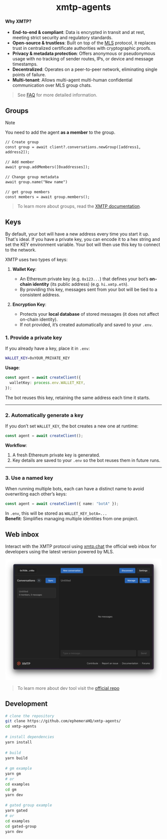 <div align="center">

# xmtp-agents

</div>

#### Why XMTP?

- **End-to-end & compliant**: Data is encrypted in transit and at rest, meeting strict security and regulatory standards.
- **Open-source & trustless**: Built on top of the [MLS](https://messaginglayersecurity.rocks/) protocol, it replaces trust in centralized certificate authorities with cryptographic proofs.
- **Privacy & metadata protection**: Offers anonymous or pseudonymous usage with no tracking of sender routes, IPs, or device and message timestamps.
- **Decentralized**: Operates on a peer-to-peer network, eliminating single points of failure.
- **Multi-tenant**: Allows multi-agent multi-human confidential communication over MLS group chats.

> See [FAQ](https://docs.xmtp.org/intro/faq) for more detailed information.

## Groups

> [!NOTE]
> You need to add the agent **as a member** to the group.

```tsx
// Create group
const group = await client?.conversations.newGroup([address1, address2]);

// Add member
await group.addMembers([0xaddresses]);

// Change group metadata
await group.name("New name")

// get group members
const members = await group.members();
```

> To learn more about groups, read the [XMTP documentation](https://docs.xmtp.org).

## Keys

By default, your bot will have a new address every time you start it up. That's ideal. If you have a private key, you can encode it to a hex string and set the KEY environment variable. Your bot will then use this key to connect to the network.

XMTP uses two types of keys:

1. **Wallet Key**:

   - An Ethereum private key (e.g. `0x123...`) that defines your bot’s **on-chain identity** (its public address) (e.g. `hi.xmtp.eth`).
   - By providing this key, messages sent from your bot will be tied to a consistent address.

2. **Encryption Key**:
   - Protects your **local database** of stored messages (it does not affect on-chain identity).
   - If not provided, it’s created automatically and saved to your `.env`.

### 1. Provide a private key

If you already have a key, place it in `.env`:

```bash
WALLET_KEY=0xYOUR_PRIVATE_KEY
```

**Usage**:

```ts
const agent = await createClient({
  walletKey: process.env.WALLET_KEY,
});
```

The bot reuses this key, retaining the same address each time it starts.

---

### 2. Automatically generate a key

If you don’t set `WALLET_KEY`, the bot creates a new one at runtime:

```ts
const agent = await createClient();
```

**Workflow**:

1. A fresh Ethereum private key is generated.
2. Key details are saved to your `.env` so the bot reuses them in future runs.

---

### 3. Use a named key

When running multiple bots, each can have a distinct name to avoid overwriting each other’s keys:

```ts
const agent = await createClient({ name: "botA" });
```

In `.env`, this will be stored as `WALLET_KEY_botA=...`  
**Benefit**: Simplifies managing multiple identities from one project.

## Web inbox

Interact with the XMTP protocol using [xmtp.chat](https://xmtp.chat) the official web inbox for developers using the latest version powered by MLS.

![](/chat.png)

> To learn more about dev tool visit the [official repo](https://github.com/xmtp/xmtp-js/tree/main/apps/xmtp.chat)

## Development

```bash
# clone the repository
git clone https://github.com/ephemeraHQ/xmtp-agents/
cd xmtp-agents

# install dependencies
yarn install

# build
yarn build

# gm example
yarn gm
# or
cd examples
cd gm
yarn dev

# gated group example
yarn gated
# or
cd examples
cd gated-group
yarn dev
```
